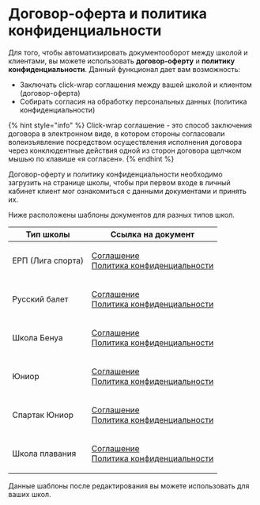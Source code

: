 # Договор-оферта и политика конфиденциальности



Для того, чтобы автоматизировать документооборот между школой и клиентами, вы можете использовать **договор-оферту** и **политику конфиденциальности**. Данный функционал дает вам возможность:

* Заключать click-wrap соглашения между вашей школой и клиентом (договор-оферта)
* Собирать согласия на обработку персональных данных (политика конфиденциальности)

{% hint style="info" %}
Click-wrap соглашение - это способ заключения договора в электронном виде, в котором стороны согласовали волеизъявление посредством осуществления исполнения договора через конклюдентные действия одной из сторон договора щелчком мышью по клавише «я согласен».
{% endhint %}

Договор-оферту и политику конфиденциальности необходимо загрузить на странице школы, чтобы при первом входе в личный кабинет клиент мог ознакомиться с данными документами и принять их.&#x20;

Ниже расположены шаблоны документов для разных типов школ.

| Тип школы         | Ссылка на документ                                                                                                                                             |
| ----------------- | -------------------------------------------------------------------------------------------------------------------------------------------------------------- |
| ЕРП (Лига спорта) | <p><a href="https://disk.yandex.com/i/71aYLQjG0TeGtw">Соглашение</a><br><a href="https://disk.yandex.com/i/sgl74JsiqQyU3w">Политика конфиденциальности</a></p> |
| Русский балет     | <p><a href="https://disk.yandex.com/i/7C2yHE_eUweg9w">Соглашение</a><br><a href="https://disk.yandex.com/i/zTVH7dTbsAg4lA">Политика конфиденциальности</a></p> |
| Школа Бенуа       | <p><a href="https://disk.yandex.com/i/VPPysi28HupA0Q">Соглашение</a><br><a href="https://disk.yandex.com/i/Gk4aMyCTHpH62g">Политика конфиденциальности</a></p> |
| Юниор             | <p><a href="https://disk.yandex.com/i/lcx1vO-1lw4Djw">Соглашение</a><br><a href="https://disk.yandex.com/i/CcOowLBKspLgbg">Политика конфиденциальности</a></p> |
| Спартак Юниор     | <p><a href="https://disk.yandex.com/i/yKe5-zZT4Nj5kQ">Соглашение</a><br><a href="https://disk.yandex.com/i/l_3xyyJ9CQdhRQ">Политика конфиденциальности</a></p> |
| Школа плавания    | <p><a href="https://disk.yandex.com/i/Y20vJcDnZphrmA">Соглашение</a><br><a href="https://disk.yandex.com/i/nRgqbah_vyj7sw">Политика конфиденциальности</a></p> |

Данные шаблоны после редактирования вы можете использовать для ваших школ.
